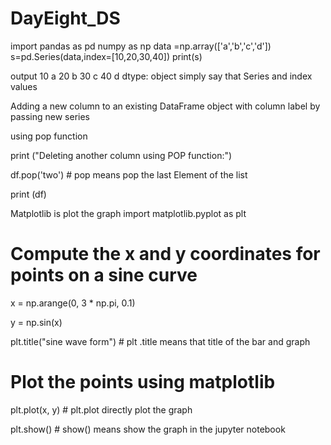 # DayEight_DS

import pandas as pd numpy as np
data =np.array(['a','b','c','d'])
s=pd.Series(data,index=[10,20,30,40])
print(s)

output
10    a
20    b
30    c
40    d
dtype: object
simply say that Series and index values

Adding a new column to an existing DataFrame object with column label by passing new series

using pop function

print ("Deleting another column using POP function:")

df.pop('two') # pop means pop the last Element of the list

print (df)

Matplotlib is plot the graph
import matplotlib.pyplot as plt  



# Compute the x and y coordinates for points on a sine curve 

x = np.arange(0, 3 * np.pi, 0.1) 

y = np.sin(x) 

plt.title("sine wave form") #  plt .title means that title of the bar and graph 



# Plot the points using matplotlib 

plt.plot(x, y) # plt.plot directly plot the graph

plt.show() # show() means show the graph in the jupyter notebook




